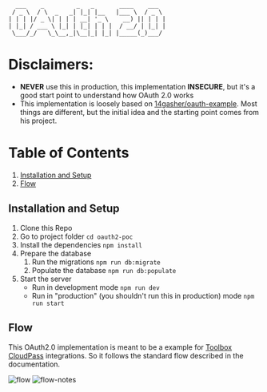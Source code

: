 ```
  ___    _         _   _       ____    ___  
 / _ \  / \  _   _| |_| |__   |___ \  / _ \
| | | |/ _ \| | | | __| '_ \    __) || | | |
| |_| / ___ \ |_| | |_| | | |  / __/ | |_| |
 \___/_/   \_\__,_|\__|_| |_| |_____(_)___/
```
# Disclaimers: 
* **NEVER** use this in production, this implementation **INSECURE**, but it's a good start point to understand how OAuth 2.0 works
* This implementation is loosely based on [14gasher/oauth-example](https://github.com/14gasher/oauth-example). Most things are different, but the initial idea and the starting point comes from his project.
<a id='top'></a>
# Table of Contents

1. [Installation and Setup](#install)
1. [Flow](#flow)

## Installation and Setup

1. Clone this Repo
1. Go to project folder `cd oauth2-poc`
1. Install the dependencies `npm install`
1. Prepare the database
    1. Run the migrations `npm run db:migrate`
    1. Populate the database `npm run db:populate`
1. Start the server
    * Run in development mode `npm run dev`
    * Run in "production" (you shouldn't run this in production) mode `npm run start`


## Flow

This OAuth2.0 implementation is meant to be a example for [Toolbox CloudPass](https://toolboxdigital.atlassian.net/wiki/spaces/DDP/pages/72293671/CloudPass+Integration+Guide+method+OAuth+2.0+Protocol) integrations. So it follows the standard flow described in the documentation.

![flow](https://toolboxdigital.atlassian.net/wiki/download/thumbnails/72293671/Flujo%20de%20autenticaci%C3%B3n%20Oauth2.jpg?version=1&modificationDate=1569931404030&cacheVersion=1&api=v2&width=1108&height=1921)
![flow-notes](https://toolboxdigital.atlassian.net/wiki/download/thumbnails/72293671/Flujo%20de%20autenticaci%C3%B3n%20Oauth2.jpg?version=1&modificationDate=1569931404030&cacheVersion=1&api=v2&width=1108&height=1921)
